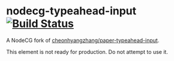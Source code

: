 # nodecg-typeahead-input [![Build Status](https://travis-ci.org/NodeCGElements/nodecg-typeahead-input.svg?branch=master)](https://travis-ci.org/NodeCGElements/nodecg-typeahead-input)

A NodeCG fork of [cheonhyangzhang/paper-typeahead-input](https://github.com/cheonhyangzhang/paper-typeahead-input).

This element is not ready for production. Do not attempt to use it.
